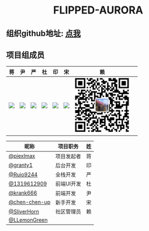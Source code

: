 <div align=center>
<h1>FLIPPED-AURORA</h1>
</div>

## 组织github地址: [点我](https://github.com/flipped-aurora)

## 项目组成员

| 蒋 | 尹 | 严 | 杜 | 印 | 宋 | 赖 |  |
|  :---:  |  :---: | :---: | :---:  |  :---: | :---: | :---: | ----- |
| <img width="150" src="http://qmplusimg.henrongyi.top/qrjjz.png"> | <img width="150" src="http://qmplusimg.henrongyi.top/qryx.png"> | <img width="150" src="http://qmplusimg.henrongyi.top/qryr.png"> | <img width="150" src="http://qmplusimg.henrongyi.top/qrdjl.png"> | <img width="150" src="http://qmplusimg.henrongyi.top/qrygl.png"> | <img width="150" src="http://qmplusimg.henrongyi.top/qrsong.png"> | <img src="../Images/index/image-20200803170441708.png" alt="image-20200803170441708" style="zoom:17%;" /> |  |

|  昵称   | 项目职务  | 姓  |
|  ----  | ----  | ----  |
| [@piexlmax](https://github.com/piexlmax)  | 项目发起者 | 蒋 |
| [@granty1](https://github.com/granty1)  | 后台开发 | 印 |
| [@Ruio9244](https://github.com/Ruio9244)  | 全栈开发 | 严 |
| [@1319612909](https://github.com/1319612909)  | 前端UI开发 |  杜 |
| [@krank666](https://github.com/krank666)  | 前端开发 | 尹 |
| [@chen-chen-up](https://github.com/chen-chen-up)  | 新手开发 | 宋 |
| [@SliverHorn](https://github.com/SliverHorn)  | 社区管理员 | 赖 |
| [@LLemonGreen](https://github.com/orgs/flipped-aurora/people/LLemonGreen) |  |  |

